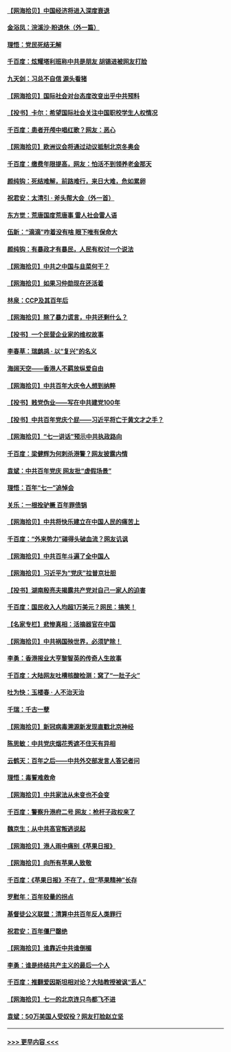 #### [【网海拾贝】中国经济将进入深度衰退](../pages/nsc993/n13082552.md?t=07130051) 
#### [金浴凤：浣溪沙·盼退休（外一篇）](../pages/nsc993/n13081560.md?t=07130051) 
#### [理悟：党民死结无解](../pages/nsc993/n13081552.md?t=07130051) 
#### [千百度：炫耀塔利班称中共是朋友  胡锡进被网友打脸](../pages/nsc993/n13081538.md?t=07130051) 
#### [九天剑：习总不自信 源头看猪](../pages/nsc993/n13081197.md?t=07130051) 
#### [【网海拾贝】国际社会对台态度改变出乎中共预料](../pages/nsc993/n13080968.md?t=07130051) 
#### [【投书】卡尔：希望国际社会关注中国职校学生人权情况](../pages/nsc993/n13080410.md?t=07130051) 
#### [千百度：患者开颅中唱红歌？网友：恶心](../pages/nsc993/n13080377.md?t=07130051) 
#### [【网海拾贝】欧洲议会将通过动议抵制北京冬奥会](../pages/nsc993/n13078156.md?t=07130051) 
#### [千百度：缴费年限提高，网友：怕活不到领养老金那天](../pages/nsc993/n13078088.md?t=07130051) 
#### [颜纯钩：死结难解，前路难行，来日大难，危如累卵](../pages/nsc993/n13077179.md?t=07130051) 
#### [祝君安：太清引 · 斧头帮大会（外一首）](../pages/nsc993/n13077162.md?t=07130051) 
#### [东方觉：荒唐国度荒唐事 雷人社会雷人语](../pages/nsc993/n13075917.md?t=07130051) 
#### [伍新：“滴滴”咋着没有啥 眼下唯有保命大](../pages/nsc993/n13075894.md?t=07130051) 
#### [颜纯钩：有暴政才有暴民，人民有权讨一个说法](../pages/nsc993/n13075734.md?t=07130051) 
#### [【网海拾贝】中共之中国与韭菜何干？](../pages/nsc993/n13075428.md?t=07130051) 
#### [【网海拾贝】如果习仲勋现在还活着](../pages/nsc993/n13073410.md?t=07130051) 
#### [林泉：CCP及其百年后](../pages/nsc993/n13073226.md?t=07130051) 
#### [【网海拾贝】除了暴力谎言，中共还剩什么？](../pages/nsc993/n13071082.md?t=07130051) 
#### [【投书】一个民营企业家的维权故事](../pages/nsc993/n13070932.md?t=07130051) 
#### [李春草：瑞鹧鸪 · 以“复兴”的名义](../pages/nsc993/n13069984.md?t=07130051) 
#### [海阔天空——香港人不羁放纵爱自由](../pages/nsc993/n13069407.md?t=07130051) 
#### [【网海拾贝】中共百年大庆令人想到纳粹](../pages/nsc993/n13068483.md?t=07130051) 
#### [【投书】贱党伪业——写在中共建党100年](../pages/nsc993/n13067843.md?t=07130051) 
#### [【投书】中共百年党庆个屁——习近平将亡于黄文才之手？](../pages/nsc993/n13067425.md?t=07130051) 
#### [【网海拾贝】“七一讲话”预示中共执政路向](../pages/nsc993/n13066434.md?t=07130051) 
#### [千百度：梁健辉为何刺杀港警？网友披露内情](../pages/nsc993/n13066979.md?t=07130051) 
#### [袁斌：中共百年党庆 网友批“虚假场景”](../pages/nsc993/n13066385.md?t=07130051) 
#### [理悟：百年“七一”追悼会](../pages/nsc993/n13066106.md?t=07130051) 
#### [关乐：一根拴驴橛 百年罪债锅](../pages/nsc993/n13066089.md?t=07130051) 
#### [【网海拾贝】中共将快乐建立在中国人民的痛苦上](../pages/nsc993/n13064939.md?t=07130051) 
#### [千百度：“外来势力”碰得头破血流？网友讥讽](../pages/nsc993/n13064878.md?t=07130051) 
#### [【网海拾贝】中共百年斗遍了全中国人](../pages/nsc993/n13060020.md?t=07130051) 
#### [【网海拾贝】习近平为“党庆”拉普京壮胆](../pages/nsc993/n13057781.md?t=07130051) 
#### [【投书】湖南殷亮夫揭露共产党对自己一家人的迫害](../pages/nsc993/n13057744.md?t=07130051) 
#### [千百度：国民收入人均超1万美元？网民：搞笑！](../pages/nsc993/n13057692.md?t=07130051) 
#### [【名家专栏】悲惨真相：活摘器官在中国](../pages/nsc993/n13056611.md?t=07130051) 
#### [【网海拾贝】中共祸国殃世界，必须铲除！](../pages/nsc993/n13056011.md?t=07130051) 
#### [李勇：香港报业大亨黎智英的传奇人生故事](../pages/nsc993/n13055258.md?t=07130051) 
#### [千百度：大陆网友吐槽核酸检测：窝了“一肚子火”](../pages/nsc993/n13055194.md?t=07130051) 
#### [吐为快：玉楼春 · 人不治天治](../pages/nsc993/n13054028.md?t=07130051) 
#### [千瑞：千古一孽](../pages/nsc993/n13054016.md?t=07130051) 
#### [【网海拾贝】新冠病毒溯源新发现直戳北京神经](../pages/nsc993/n13052425.md?t=07130051) 
#### [陈思敏：中共党庆烟花秀遮不住天有异相](../pages/nsc993/n13052020.md?t=07130051) 
#### [云鹤天：百年之后——中共外交部发言人答记者问](../pages/nsc993/n13051604.md?t=07130051) 
#### [理悟：毒誓难救命](../pages/nsc993/n13051601.md?t=07130051) 
#### [【网海拾贝】中共家法从未变也不会变](../pages/nsc993/n13050366.md?t=07130051) 
#### [千百度：警察升港府二号 网友：枪杆子政权来了](../pages/nsc993/n13050261.md?t=07130051) 
#### [魏京生：从中共高官叛逃说起](../pages/nsc993/n13048997.md?t=07130051) 
#### [【网海拾贝】港人雨中痛别《苹果日报》](../pages/nsc993/n13048941.md?t=07130051) 
#### [【网海拾贝】向所有苹果人致敬](../pages/nsc993/n13046795.md?t=07130051) 
#### [千百度：《苹果日报》不在了，但“苹果精神”长存](../pages/nsc993/n13046703.md?t=07130051) 
#### [罗慰年：百年较量的拐点](../pages/nsc993/n13046542.md?t=07130051) 
#### [基督徒公义联盟：清算中共百年反人类罪行](../pages/nsc993/n13046499.md?t=07130051) 
#### [祝君安：百年僵尸罄绝](../pages/nsc993/n13045595.md?t=07130051) 
#### [【网海拾贝】谁靠近中共谁倒楣](../pages/nsc993/n13044667.md?t=07130051) 
#### [李勇：谁是终结共产主义的最后一个人](../pages/nsc993/n13044397.md?t=07130051) 
#### [千百度：推翻爱因斯坦相对论？大陆教授被讽“丢人”](../pages/nsc993/n13043908.md?t=07130051) 
#### [【网海拾贝】七一的北京连只鸟都飞不进](../pages/nsc993/n13041377.md?t=07130051) 
#### [袁斌：50万美国人受奴役？网友打脸赵立坚](../pages/nsc993/n13041330.md?t=07130051) 

----
#### [ >>> 更早内容 <<< ](../indexes/nsc993-earlier.md)
